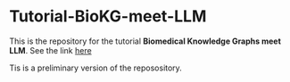 # Tutorial-BioKG-meet-LLM

This is the repository for the tutorial **Biomedical Knowledge Graphs meet LLM**.
See the link [here](https://www.bc2.ch/tutorials-workshops)

Tis is a preliminary version of the reposository.
